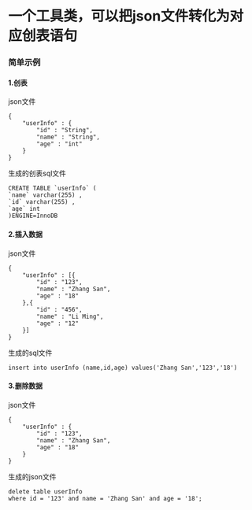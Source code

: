 # 一个工具类，可以把json文件转化为对应创表语句

### 简单示例  
#### 1.创表
json文件
````
{
    "userInfo" : {
        "id" : "String",
        "name" : "String",
        "age" : "int"
    }
}
````

生成的创表sql文件
````
CREATE TABLE `userInfo` (
`name` varchar(255) ,
`id` varchar(255) ,
`age` int 
)ENGINE=InnoDB
````

#### 2.插入数据
json文件
````
{
    "userInfo" : [{
        "id" : "123",
        "name" : "Zhang San",
        "age" : "18"
    },{
        "id" : "456",
        "name" : "Li Ming",
        "age" : "12"
    }]
}
````

生成的sql文件
````
insert into userInfo (name,id,age) values('Zhang San','123','18')
````

#### 3.删除数据 
json文件
````
{
    "userInfo" : {
        "id" : "123",
        "name" : "Zhang San",
        "age" : "18"
    }
}
````

生成的json文件
````
delete table userInfo
where id = '123' and name = 'Zhang San' and age = '18';
````